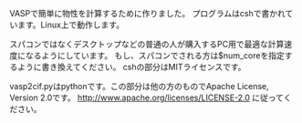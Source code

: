 VASPで簡単に物性を計算するために作りました。
プログラムはcshで書かれています。Linux上で動作します。

スパコンではなくデスクトップなどの普通の人が購入するPC用で最適な計算速度になるようにしています。
もし、スパコンでされる方は$num_coreを指定するように書き換えてください。
cshの部分はMITライセンスです。

vasp2cif.pyはpythonです。この部分は他の方のものでApache License, Version 2.0です。
http://www.apache.org/licenses/LICENSE-2.0 に従ってください。
